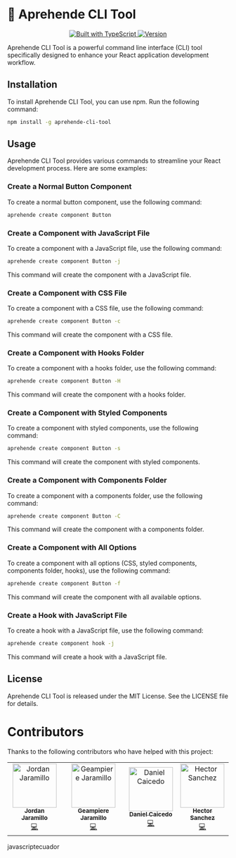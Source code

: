 # 🚀 Aprehende CLI Tool

<p align="center">
  <a href="https://www.typescriptlang.org/">
    <img src="https://img.shields.io/badge/built%20with-TypeScript-blue.svg" alt="Built with TypeScript">
  </a>
  <a href="https://www.npmjs.com/package/aprehende-cli-tool">
    <img src="https://img.shields.io/npm/v/aprehende-cli-tool.svg" alt="Version">
  </a>
</p>

Aprehende CLI Tool is a powerful command line interface (CLI) tool specifically designed to enhance your React application development workflow.

## Installation

To install Aprehende CLI Tool, you can use npm. Run the following command:

```bash
npm install -g aprehende-cli-tool
```

## Usage

Aprehende CLI Tool provides various commands to streamline your React development process. Here are some examples:

### Create a Normal Button Component

To create a normal button component, use the following command:

```bash
aprehende create component Button
```

### Create a Component with JavaScript File

To create a component with a JavaScript file, use the following command:

```bash
aprehende create component Button -j
```

This command will create the component with a JavaScript file.

### Create a Component with CSS File

To create a component with a CSS file, use the following command:

```bash
aprehende create component Button -c
```

This command will create the component with a CSS file.

### Create a Component with Hooks Folder

To create a component with a hooks folder, use the following command:

```bash
aprehende create component Button -H
```

This command will create the component with a hooks folder.

### Create a Component with Styled Components

To create a component with styled components, use the following command:

```bash
aprehende create component Button -s
```

This command will create the component with styled components.

### Create a Component with Components Folder

To create a component with a components folder, use the following command:

```bash
aprehende create component Button -C
```

This command will create the component with a components folder.

### Create a Component with All Options

To create a component with all options (CSS, styled components, components folder, hooks), use the following command:

```bash
aprehende create component Button -f
```

This command will create the component with all available options.

### Create a Hook with JavaScript File

To create a hook with a JavaScript file, use the following command:

```bash
aprehende create component hook -j
```

This command will create a hook with a JavaScript file.

## License

Aprehende CLI Tool is released under the MIT License. See the LICENSE file for details.

# Contributors

Thanks to the following contributors who have helped with this project:

<table>
  <tr>
    <td align="center"><a href="https://github.com/jnadroj"><img src="https://github.com/jnadroj.png" width="100px;" alt="Jordan Jaramillo"/><br /><sub><b>Jordan Jaramillo</b></sub></a><br />
    <a href="https://github.com/aprehende/aprehende-cli-tool/commits?author=jnadroj" title="Code">💻</a></td>
    <td align="center"><a href="https://github.com/geamdev"><img src="https://github.com/geamdev.png" width="100px;" alt="Geampiere Jaramillo"/><br /><sub><b>Geampiere Jaramillo</b></sub></a><br />
    <a href="https://github.com/aprehende/aprehende-cli-tool/commits?author=geamdev" title="Code">💻</a></td>
    <td align="center"><a href="https://github.com/dcaicedoe"><img src="https://github.com/dcaicedoe.png" width="100px;" alt="Daniel Caicedo"/><br /><sub><b>Daniel Caicedo</b></sub></a><br />
    <a href="https://github.com/aprehende/aprehende-cli-tool/commits?author=dcaicedoe" title="Code">💻</a></td>
    <td align="center"><a href="https://github.com/TitoWin94"><img src="https://github.com/TitoWin94.png" width="100px;" alt="Hector Sanchez"/><br /><sub><b>Hector Sanchez</b></sub></a><br />
    <a href="https://github.com/aprehende/aprehende-cli-tool/commits?author=TitoWin94" title="Code">💻</a>
    </td>
  </tr>
</table>javascriptecuador
